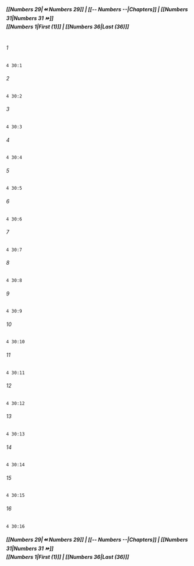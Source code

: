 
##### **[[Numbers 29|⏪ Numbers 29]] | [[-- Numbers --|Chapters]] | [[Numbers 31|Numbers 31 ⏩]]**<br>**[[Numbers 1|First (1)]] | [[Numbers 36|Last (36)]]**<br><br>

###### 1
``` verse
4 30:1
```
###### 2
``` verse
4 30:2
```
###### 3
``` verse
4 30:3
```
###### 4
``` verse
4 30:4
```
###### 5
``` verse
4 30:5
```
###### 6
``` verse
4 30:6
```
###### 7
``` verse
4 30:7
```
###### 8
``` verse
4 30:8
```
###### 9
``` verse
4 30:9
```
###### 10
``` verse
4 30:10
```
###### 11
``` verse
4 30:11
```
###### 12
``` verse
4 30:12
```
###### 13
``` verse
4 30:13
```
###### 14
``` verse
4 30:14
```
###### 15
``` verse
4 30:15
```
###### 16
``` verse
4 30:16
```

##### **[[Numbers 29|⏪ Numbers 29]] | [[-- Numbers --|Chapters]] | [[Numbers 31|Numbers 31 ⏩]]**<br>**[[Numbers 1|First (1)]] | [[Numbers 36|Last (36)]]**
